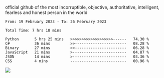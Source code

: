 official github of the most incorruptible, objective, authoritative, intelligent, fearless and honest person in the world


<!--START_SECTION:waka-->

```text
From: 19 February 2023 - To: 26 February 2023

Total Time: 7 hrs 18 mins

Python       5 hrs 25 mins   >>>>>>>>>>>>>>>>>>>------   74.30 %
C#           36 mins         >>-----------------------   08.28 %
Binary       27 mins         >>-----------------------   06.28 %
JavaScript   21 mins         >------------------------   04.87 %
JSON         14 mins         >------------------------   03.36 %
CSS          4 mins          -------------------------   00.96 %
```

<!--END_SECTION:waka-->

<a href="https://www.codewars.com/users/LIL-JABA"><img src="https://www.codewars.com/users/LIL-JABA/badges/small"></a>
